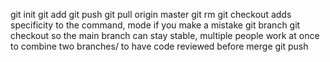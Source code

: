 git init
git add
git push
git pull origin master
git rm 
git checkout
adds specificity to the command, mode
if you make a mistake
git branch
git checkout
so the main branch can stay stable, multiple people work at once
to combine two branches/ to have code reviewed before merge
git push